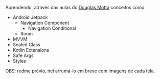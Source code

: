 Aprendendo, através das aulas do [Douglas Motta](https://www.youtube.com/watch?v=aiDht-MEFeo&list=PLPs3nlHFeKTp6RyEr7TYWrqLIdXFb4LgX&index=1) conceitos como:

  - Android Jetpack
	- Navigation Component
		- Navigation Conditional
	- Room
- MVVM
- Sealed Class
- Kotlin Extensions
- Safe Args
- Styles

OBS: redme prévio, irei arrumá-lo em breve com imagens de cada tela.
